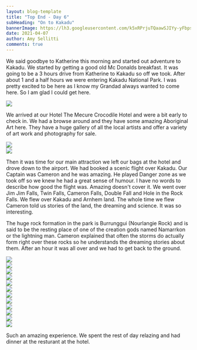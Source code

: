```yaml
---
layout: blog-template
title: "Top End - Day 6"
subHeading: "On to Kakadu"
bannerImage: https://lh3.googleusercontent.com/k5xRPrjuTQaawSJIYy-yFbps0PTK39uFf5-FYzm-62j4STn02IamsruXemyel6wRNfQamftagfeLAm6mWNnlcCJrv1MuQA6-Qf6jVNodpNwc5n6JYmYWoYFiEt6nRO3w7dsj4YJGWhk=w2400
date: 2021-04-07
author: Amy Sellitti
comments: true
---
```


We said goodbye to Katherine this morning and started out adventure to Kakadu. We started by getting a good old Mc Donalds breakfast. It was going to be a 3 hours drive from Katherine to Kakadu so off we took. After about 1 and a half hours we were entering Kakadu National Park. I was pretty excited to be here as I know my Grandad always wanted to come here. So I am glad I could get here.


<div class="center-image"><img src="https://lh3.googleusercontent.com/glxNyFRhOMXT4dN2Cx9Vqr6AimylVAdKpr-fNRhJag_mGfu1CXQgIxbBBUep8L5U0MKpLm380muULYCdj792bdIxvWj6NNq7z0d7BaMbpSfzjRnDMS7AwawMFKEIFWVvgFeakPDkpXw=w2400" /></div>

We arrived at our Hotel The Mecure Crocodile Hotel and were a bit early to check in. We had a browse around and they have some amazing Aboriginal Art here. They have a huge gallery of all the local artists and offer a variety of art work and photography for sale. 

<div class="center-image"><img src="https://lh3.googleusercontent.com/1pngYZDiXRDKWsLm77dvvkgaN7U_GhYWnu71zC6qKmr-Ow2tQLQmxG5QgK7fUcOw4yYSav74i2qvWD0yI5Dl2YRN4bqTYwvjM80oieRcvVfauN2zhVTgB_eyiHl3GvwWjURabom87Q0=w2400" /></div>
<div class="center-image"><img src="https://lh3.googleusercontent.com/G86bluw1l2M3IsUq8ei5L6xWe3A5Q1zucQPCDTfLflg24OKm17JucOmiyRt2SYFi1EEGRf8ak--VtBQgVeDTVdW6Z67-dUk71DjP9eHfDAoJsDvJzCEiVAXvGFODFPw4uBaCfWNOXcg=w2400" /></div> 

Then it was time for our main attraction we left our bags at the hotel and drove down to the airport. We had booked a scenic flight over Kakadu. Our Captain was Cameron and he was amazing. He played Danger zone as we took off so we knew he had a great sense of humour. I have no words to describe how good the flight was. Amazing doesn't cover it. We went over Jim Jim Falls, Twin Falls, Cameron Falls, Double Fall and Hole in the Rock Falls. We flew over Kakadu and Arnhem land. The whole time we flew Cameron told us stories of the land, the dreaming and science. It was so interesting. 

The huge rock formation in the park is Burrunggui (Nourlangie Rock) and is said to be the resting place of one of the creation gods named Namarrkon or the lightning man. Cameron explained that often the storms do actually form right over these rocks so he understands the dreaming stories about them. After an hour it was all over and we had to get back to the ground. 

<div class="center-image"><img src="https://lh3.googleusercontent.com/7MMeM3FglLDslIrRQkbGBQRZpoMDXuHMOi4_oauCZRAd0ulzDIDC5KFXu-6k3etJneJQ3jjLP2a3Uef4TxcpgnAkLhHDVBx8pHQ7sTY0C23fdjICgwkUkI0YC0H0RZyxqX8Sio_1iBU=w2400" /></div>
<div class="center-image"><img src="https://lh3.googleusercontent.com/LDCHa2z5QhAzH1hNwlIv3ACNTpqRgfBCuJd429om3sAX4kJg_P4n6Yqnn7AYI2gfEqokQ-PoNgfbFu_73cO8zfJ6pDiaH971Ul93jznYRiSopXqHnsGXheHIntFmPKCsgT9qaSvKF2I=w2400" /></div>
<div class="center-image"><img src="https://lh3.googleusercontent.com/NaFNxV9iFFGrtyPUxb4s1_t66FdsCCtbQkf1wx8PeVifeFVabsnGDsCavRv1RmoZjVJEncIuFpIwM84YoGdAwZRAww3oivZihFaIHRo65YwTJuuQgTl6_sKlZFfBBikmBC6YQA-MaWo=w2400" /></div>
<div class="center-image"><img src="https://lh3.googleusercontent.com/UAc1y03jTjhOqP71RV6kgCySYZ7EDQcPFvpWVKOIuVxIaD1vVuIxm7Nnvjd2djU0USy_KZoj3aoN0ArHoD1GDXKYIbGL79bNuhe0Tfp0VdGaB5UkvQV6gBHOt-r6sl-ob5J838mHQDU=w2400" /></div>
<div class="center-image"><img src="https://lh3.googleusercontent.com/Y-BBXbR1mv9Qx8_OAT8SmWnXubbDw8GfDbV_rEDLqfWgMIi1hqyE8HAI0DBZS3jrqAuKPPQouv2UnKuO1PH7yOLw8-OG6_Fc8bdP7X0D8jyLEgDcTgePTA4ERZn7KxItZ7qVD7khEL4=w2400" /></div>
<div class="center-image"><img src="https://lh3.googleusercontent.com/040P3ZugJOEySluKEO4R6iN7FHiHYdteKG0z1IxnLOxTM0LixmdLjfeZgFqDfn5fQGR68tdwqddmDTB4gj1gHexxruz2zdmjNvHmWUg3sZVmJU7qQ3U9xd_I_QnRLQ5fW5ycpZS3e1c=w2400" /></div>
<div class="center-image"><img src="https://lh3.googleusercontent.com/hAsmLWsaZYTsKzN_G1Qu2syJ86bcnmZ0fgJBN7z4YP91Jbyfvoc0BbjUdoYL33jiXEhyNlDEB8Y-MhRCtC8kBFrn7r1GHa6lma6QPhyGPZ8AVlmeur2XaGCFyGjzoVLx2rF1H_9aqSw=w2400" /></div>
<div class="center-image"><img src="https://lh3.googleusercontent.com/ffk-FnsUdH7heqbMMekR23YtVf-ewDuHaki8pKBOdy22eCzuTuN9RhhqZ2tGS0iGKw-J_EE2kptc9O-7L0d3yxZqwS_euwHliBv3KpZL5GAgn5kYCwiJwzh8ZcU4qZiyrt6IGn8op2E=w2400" /></div>
<div class="center-image"><img src="https://lh3.googleusercontent.com/MtKCgYkuwpkwJyuRzmDwS8GkNkUXQtT7EZAOKDYLYWrGMR9hyth4Kb__zQW486s_hDXH1BEjYWz5tLDslHza34f3BcICE7mge-TB5nOABDcWcourhuiOwqRni1uYJtTsuDtmVmGbyJI=w2400" /></div>
<div class="center-image"><img src="https://lh3.googleusercontent.com/3MgTIxJwBdSqpo0lBsESOTverqbrvkC-BzRHK3PqdLoULUvmBT-w1Ji7AHVOZnOgvWK4h0R2QaMxNFxwoPgeWx0u5VRL4-HZoeGcF7bH3eJj-Z-tUkxNFyjyLs6-jZ7pNjDyzOBRSgY=w2400" /></div>
<div class="center-image"><img src="https://lh3.googleusercontent.com/0tl1QwwIzYbkwq1k69wZVlrizpeP5hmE2Civ4wq3bvCWRZ_kOizTpW765IbCuoOtbAD5S0zr9cPCEl05YppezA_r8YplBDJA4-8xtPqkd4GdkWbShwJUsbhE64NT6wfXDddR-c0jiPg=w2400" /></div>
<div class="center-image"><img src="https://lh3.googleusercontent.com/gw4p4MlNPF9lgVTI2T3LmJuZQVOVHI-5V50lzIItNAsxrC5B9ZqgB20TlRtoSS0oYG6MiWIPkKI2j1hABaTZvoG7034MdLzttDULk3u52GDJKTjdZF9dDt08a-J095F75MF7AI-ifcA=w2400" /></div>

Such an amazing experience.
We spent the rest of day relazing and had dinner at the resturant at the hotel.
